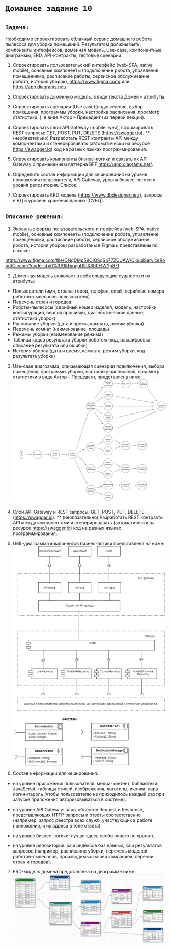 # `Домашнее задание 10`

## `Задача:`

Необходимо спроектировать облачный сервис домашнего робота пылесоса для уборки помещений.
Результатом должны быть: компоненты интерфейсов, доменная модель, Use-case, компонентные диаграммы, ERD, API-контракты, тестовые сценарии.

1. Спроектировать пользовательский интерфейс (web-SPA, native mobile), основные компоненты (подключение робота, управление помещениями, расписание работы, сервисное обслуживание робота, история уборок), https://www.figma.com/ или https://app.diagrams.net/.

2. Спроектировать доменную модель, в виде текста Домен – атрибуты.

3. Спроектировать сценарии (Use case)(подключение, выбор помещения, программы уборки, настройка расписания, просмотр статистики..), в виде Актор – Прецедент (из первой лекции).

4. Спроектировать слой API Gateway (mobile, web), сформировать REST запросы: GET, POST, PUT, DELETE (https://swagger.io).
** (необязательно) Разработать REST контракты API между компонентами и сгенерировавать (автоматически на ресурсе https://swagger.io) код на разных языках программирования.

5. Спроектировать компоненты бизнес-логики и связать их API Gateway с применением паттерна BFF https://app.diagrams.net/.

6. Определить состав информации для кеширования на уровне приложения пользователя, API Gateway, уровня бизнес-логики и уровня репозитория. Список.

7. Спроектировать ERD модель (https://www.dbdesigner.net/), запросы в БД и уровень хранения данных (СУБД).

## `Описание решения:`

1. Экранные формы пользовательского интерфейса (web-SPA, native mobile), основные компоненты (подключение робота, управление помещениями, расписание работы, сервисное обслуживание робота, история уборок) разработаны в Figma и представлены по ссылке:

https://www.figma.com/file/ONqDMp59OIQSqSb77ZCUAW/CloudServiceRobotCleaner?node-id=0%3A1&t=qqaDIhX800FIWYp8-1

2. Доменная модель включает в себя следующие сущности и их атрибуты:
  * Пользователи (имя, страна, город, телефон, email, серийные номера роботов-пылесосов пользователя)
  * Перечень стран и городов
  * Роботы-пылесосы (серийный номер изделия, модель, настройки конфигурации, версия прошивки, диагностические данные, статистика уборок)
  * Расписание уборки (дата и время, комната, режим уборки) 
  * Перечень комнат (наименование, площадь)
  * Режимы уборки (наименование режима)
  * Таблица кодов результата уборки роботом (код, расшифровка-описание результата или ошибки)
  * История уборок (дата и время, комната, режим уборки, код результата уборки)

3. Use-case диаграмма, описывающая сценарии подключения, выбора помещения, программы уборки, настройку расписания, просмотр статистики в виде Актор – Прецедент, представлена ниже:
![Use-case_diagram](img/Use_case_diagram.jpg)


4. Слой API Gateway и REST запросы: GET, POST, PUT, DELETE (https://swagger.io).
** (необязательно) Разработать REST контракты API между компонентами и сгенерировавать (автоматически на ресурсе https://swagger.io) код на разных языках программирования.

5. UML-диаграмма компонентов бизнес-логики представлена на ниже:
![UML-diagram](img/UML_diagram.jpg)

6. Состав информации для кеширования:

* на уровне приложения пользователя: медиа-контент, библиотеки JavaScript, таблицы стилей, изображения, логотипы, иконки, пара логин-пароль (чтобы пользователю не приходилось каждый раз при запуске приложения авторизовываться в системе).

* на уровне API Gateway: пары объектов Request и Response, представляющих HTTP-запросы и ответы соответственно (например, запрос реестра всех служб, участвующих в работе приложения, и их адреса в теле ответа)

* на уровне бизнес-логики: лучше здесь особо ничего не хранить

* на уровне репозитория: кэш индексов баз данных, кэш результатов запросов (например, расписание уборки, перечень моделей роботов-пылесосов, производимых нашей компанией, перечни стран и городов).

7. ERD-модель домена представлена на диаграмме ниже:
![ERD-model](img/ERD_model.jpg)
